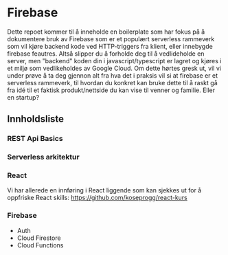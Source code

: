 # Firebase

Dette repoet kommer til å inneholde en boilerplate som har fokus på å dokumentere bruk av Firebase som er et populært serverless rammeverk som vil kjøre backend kode ved HTTP-triggers fra klient, eller innebygde firebase feautres. Altså slipper du å forholde deg til å vedlideholde en server, men "backend" koden din i javascript/typescript er lagret og kjøres i et miljø som vedlikeholdes av Google Cloud. Om dette hørtes gresk ut, vil vi under prøve å ta deg gjennon alt fra hva det i praksis vil si at firebase er et serverless rammeverk, til hvordan du konkret kan bruke dette til å raskt gå fra idé til et faktisk produkt/nettside du kan vise til venner og familie. Eller en startup?


## Innholdsliste
### REST Api Basics

### **Serverless arkitektur**

### React 
Vi har allerede en innføring i React liggende som kan sjekkes ut for å oppfriske React skills: https://github.com/koseprogg/react-kurs

### **Firebase**
  * Auth
  * Cloud Firestore
  * Cloud Functions
